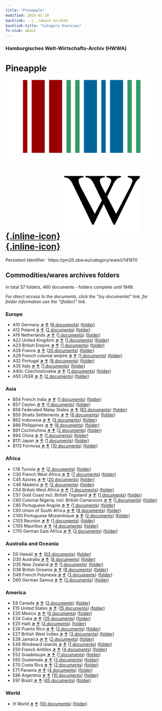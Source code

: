 ```yaml
---
title: "Pineapple"
modified: 2024-01-19
backlink: ../../about.en.html
backlink-title: "Category Overview"
fn-stub: about
---
```


### Hamburgisches Welt-Wirtschafts-Archiv (HWWA)

# Pineapple &#160; [![Wikidata](/images/Wikidata-logo.svg "Wikidata"){.inline-icon}](http://www.wikidata.org/entity/Q1493) [![Wikipedia](/images/Wikipedia-W.svg "Wikipedia"){.inline-icon}](https://en.wikipedia.org/wiki/Pineapple)

<div class="hint">Persistent Identifier: `https://pm20.zbw.eu/category/ware/i/141970`</div>







## Commodities/wares archives folders







In total 57 folders, 460 documents - folders complete until 1949.

_For direct access to the documents, click the "(xy documents)" link, for folder information use the "(folder)" link._



### Europe

- A10 Germany [**&nearr;**](../../../geo/i/126128/about.en.html "Germany (all folders)") [**&uarr;**](../../../geo/about.en.html#A10 "Country category system") (<a href="https://pm20.zbw.eu/iiifview/folder/wa/141970,126128" title="about: Pineapple : Germany" target="_blank">6 documents</a>) ([folder](../../../../folder/wa/1419xx/141970/1261xx/126128/about.en.html))
- A12 Poland [**&nearr;**](../../../geo/i/140962/about.en.html "Poland (all folders)") [**&uarr;**](../../../geo/about.en.html#A12 "Country category system") (<a href="https://pm20.zbw.eu/iiifview/folder/wa/141970,140962" title="about: Pineapple : Poland" target="_blank">2 documents</a>) ([folder](../../../../folder/wa/1419xx/141970/1409xx/140962/about.en.html))
- A19 Netherlands [**&nearr;**](../../../geo/i/140970/about.en.html "Netherlands (all folders)") [**&uarr;**](../../../geo/about.en.html#A19 "Country category system") (<a href="https://pm20.zbw.eu/iiifview/folder/wa/141970,140970" title="about: Pineapple : Netherlands" target="_blank">1 documents</a>) ([folder](../../../../folder/wa/1419xx/141970/1409xx/140970/about.en.html))
- A22 United Kingdom [**&nearr;**](../../../geo/i/140974/about.en.html "United Kingdom (all folders)") [**&uarr;**](../../../geo/about.en.html#A22 "Country category system") (<a href="https://pm20.zbw.eu/iiifview/folder/wa/141970,140974" title="about: Pineapple : United Kingdom" target="_blank">1 documents</a>) ([folder](../../../../folder/wa/1419xx/141970/1409xx/140974/about.en.html))
- A23 British Empire [**&nearr;**](../../../geo/i/140978/about.en.html "British Empire (all folders)") [**&uarr;**](../../../geo/about.en.html#A23 "Country category system") (<a href="https://pm20.zbw.eu/iiifview/folder/wa/141970,140978" title="about: Pineapple : British Empire" target="_blank">1 documents</a>) ([folder](../../../../folder/wa/1419xx/141970/1409xx/140978/about.en.html))
- A28 France [**&nearr;**](../../../geo/i/140982/about.en.html "France (all folders)") [**&uarr;**](../../../geo/about.en.html#A28 "Country category system") (<a href="https://pm20.zbw.eu/iiifview/folder/wa/141970,140982" title="about: Pineapple : France" target="_blank">20 documents</a>) ([folder](../../../../folder/wa/1419xx/141970/1409xx/140982/about.en.html))
- A29 French colonial empire [**&nearr;**](../../../geo/i/140983/about.en.html "French colonial empire (all folders)") [**&uarr;**](../../../geo/about.en.html#A29 "Country category system") (<a href="https://pm20.zbw.eu/iiifview/folder/wa/141970,140983" title="about: Pineapple : French colonial empire" target="_blank">1 documents</a>) ([folder](../../../../folder/wa/1419xx/141970/1409xx/140983/about.en.html))
- A32 Portugal [**&nearr;**](../../../geo/i/140987/about.en.html "Portugal (all folders)") [**&uarr;**](../../../geo/about.en.html#A32 "Country category system") (<a href="https://pm20.zbw.eu/iiifview/folder/wa/141970,140987" title="about: Pineapple : Portugal" target="_blank">8 documents</a>) ([folder](../../../../folder/wa/1419xx/141970/1409xx/140987/about.en.html))
- A35 Italy [**&nearr;**](../../../geo/i/141008/about.en.html "Italy (all folders)") [**&uarr;**](../../../geo/about.en.html#A35 "Country category system") (<a href="https://pm20.zbw.eu/iiifview/folder/wa/141970,141008" title="about: Pineapple : Italy" target="_blank">1 documents</a>) ([folder](../../../../folder/wa/1419xx/141970/1410xx/141008/about.en.html))
- A40c Czechoslovakia [**&nearr;**](../../../geo/i/141022/about.en.html "Czechoslovakia (all folders)") [**&uarr;**](../../../geo/about.en.html#A40c "Country category system") (<a href="https://pm20.zbw.eu/iiifview/folder/wa/141970,141022" title="about: Pineapple : Czechoslovakia" target="_blank">1 documents</a>) ([folder](../../../../folder/wa/1419xx/141970/1410xx/141022/about.en.html))
- A50 USSR [**&nearr;**](../../../geo/i/141043/about.en.html "USSR (all folders)") [**&uarr;**](../../../geo/about.en.html#A50 "Country category system") (<a href="https://pm20.zbw.eu/iiifview/folder/wa/141970,141043" title="about: Pineapple : USSR" target="_blank">2 documents</a>) ([folder](../../../../folder/wa/1419xx/141970/1410xx/141043/about.en.html))

### Asia

- B54 French India [**&nearr;**](../../../geo/i/141200/about.en.html "French India (all folders)") [**&uarr;**](../../../geo/about.en.html#B54 "Country category system") (<a href="https://pm20.zbw.eu/iiifview/folder/wa/141970,141200" title="about: Pineapple : French India" target="_blank">1 documents</a>) ([folder](../../../../folder/wa/1419xx/141970/1412xx/141200/about.en.html))
- B57 Ceylon [**&nearr;**](../../../geo/i/141204/about.en.html "Ceylon (all folders)") [**&uarr;**](../../../geo/about.en.html#B57 "Country category system") (<a href="https://pm20.zbw.eu/iiifview/folder/wa/141970,141204" title="about: Pineapple : Ceylon" target="_blank">1 documents</a>) ([folder](../../../../folder/wa/1419xx/141970/1412xx/141204/about.en.html))
- B58 Federated Malay States [**&nearr;**](../../../geo/i/141206/about.en.html "Federated Malay States (all folders)") [**&uarr;**](../../../geo/about.en.html#B58 "Country category system") (<a href="https://pm20.zbw.eu/iiifview/folder/wa/141970,141206" title="about: Pineapple : Federated Malay States" target="_blank">63 documents</a>) ([folder](../../../../folder/wa/1419xx/141970/1412xx/141206/about.en.html))
- B59 Straits Settlements [**&nearr;**](../../../geo/i/141211/about.en.html "Straits Settlements (all folders)") [**&uarr;**](../../../geo/about.en.html#B59 "Country category system") (<a href="https://pm20.zbw.eu/iiifview/folder/wa/141970,141211" title="about: Pineapple : Straits Settlements" target="_blank">6 documents</a>) ([folder](../../../../folder/wa/1419xx/141970/1412xx/141211/about.en.html))
- B62 Indonesia [**&nearr;**](../../../geo/i/141218/about.en.html "Indonesia (all folders)") [**&uarr;**](../../../geo/about.en.html#B62 "Country category system") (<a href="https://pm20.zbw.eu/iiifview/folder/wa/141970,141218" title="about: Pineapple : Indonesia" target="_blank">3 documents</a>) ([folder](../../../../folder/wa/1419xx/141970/1412xx/141218/about.en.html))
- B86 Philippines [**&nearr;**](../../../geo/i/141240/about.en.html "Philippines (all folders)") [**&uarr;**](../../../geo/about.en.html#B86 "Country category system") (<a href="https://pm20.zbw.eu/iiifview/folder/wa/141970,141240" title="about: Pineapple : Philippines" target="_blank">9 documents</a>) ([folder](../../../../folder/wa/1419xx/141970/1412xx/141240/about.en.html))
- B91 Cochinchina [**&nearr;**](../../../geo/i/141243/about.en.html "Cochinchina (all folders)") [**&uarr;**](../../../geo/about.en.html#B91 "Country category system") (<a href="https://pm20.zbw.eu/iiifview/folder/wa/141970,141243" title="about: Pineapple : Cochinchina" target="_blank">2 documents</a>) ([folder](../../../../folder/wa/1419xx/141970/1412xx/141243/about.en.html))
- B94 China [**&nearr;**](../../../geo/i/141253/about.en.html "China (all folders)") [**&uarr;**](../../../geo/about.en.html#B94 "Country category system") (<a href="https://pm20.zbw.eu/iiifview/folder/wa/141970,141253" title="about: Pineapple : China" target="_blank">1 documents</a>) ([folder](../../../../folder/wa/1419xx/141970/1412xx/141253/about.en.html))
- B111 Japan [**&nearr;**](../../../geo/i/141272/about.en.html "Japan (all folders)") [**&uarr;**](../../../geo/about.en.html#B111 "Country category system") (<a href="https://pm20.zbw.eu/iiifview/folder/wa/141970,141272" title="about: Pineapple : Japan" target="_blank">1 documents</a>) ([folder](../../../../folder/wa/1419xx/141970/1412xx/141272/about.en.html))
- B113 Formosa [**&nearr;**](../../../geo/i/141274/about.en.html "Formosa (all folders)") [**&uarr;**](../../../geo/about.en.html#B113 "Country category system") (<a href="https://pm20.zbw.eu/iiifview/folder/wa/141970,141274" title="about: Pineapple : Formosa" target="_blank">10 documents</a>) ([folder](../../../../folder/wa/1419xx/141970/1412xx/141274/about.en.html))

### Africa

- C18 Tunisia [**&nearr;**](../../../geo/i/141353/about.en.html "Tunisia (all folders)") [**&uarr;**](../../../geo/about.en.html#C18 "Country category system") (<a href="https://pm20.zbw.eu/iiifview/folder/wa/141970,141353" title="about: Pineapple : Tunisia" target="_blank">2 documents</a>) ([folder](../../../../folder/wa/1419xx/141970/1413xx/141353/about.en.html))
- C30 French West Africa [**&nearr;**](../../../geo/i/141361/about.en.html "French West Africa (all folders)") [**&uarr;**](../../../geo/about.en.html#C30 "Country category system") (<a href="https://pm20.zbw.eu/iiifview/folder/wa/141970,141361" title="about: Pineapple : French West Africa" target="_blank">7 documents</a>) ([folder](../../../../folder/wa/1419xx/141970/1413xx/141361/about.en.html))
- C45 Azores [**&nearr;**](../../../geo/i/141392/about.en.html "Azores (all folders)") [**&uarr;**](../../../geo/about.en.html#C45 "Country category system") (<a href="https://pm20.zbw.eu/iiifview/folder/wa/141970,141392" title="about: Pineapple : Azores" target="_blank">20 documents</a>) ([folder](../../../../folder/wa/1419xx/141970/1413xx/141392/about.en.html))
- C46 Madeira [**&nearr;**](../../../geo/i/141394/about.en.html "Madeira (all folders)") [**&uarr;**](../../../geo/about.en.html#C46 "Country category system") (<a href="https://pm20.zbw.eu/iiifview/folder/wa/141970,141394" title="about: Pineapple : Madeira" target="_blank">2 documents</a>) ([folder](../../../../folder/wa/1419xx/141970/1413xx/141394/about.en.html))
- C54 British West Africa [**&nearr;**](../../../geo/i/141402/about.en.html "British West Africa (all folders)") [**&uarr;**](../../../geo/about.en.html#C54 "Country category system") (<a href="https://pm20.zbw.eu/iiifview/folder/wa/141970,141402" title="about: Pineapple : British West Africa" target="_blank">1 documents</a>) ([folder](../../../../folder/wa/1419xx/141970/1414xx/141402/about.en.html))
- C57 Gold Coast incl. British Togoland [**&nearr;**](../../../geo/i/141406/about.en.html "Gold Coast incl. British Togoland (all folders)") [**&uarr;**](../../../geo/about.en.html#C57 "Country category system") (<a href="https://pm20.zbw.eu/iiifview/folder/wa/141970,141406" title="about: Pineapple : Gold Coast incl. British Togoland" target="_blank">1 documents</a>) ([folder](../../../../folder/wa/1419xx/141970/1414xx/141406/about.en.html))
- C60 Colonial Nigeria, incl. British Cameroons [**&nearr;**](../../../geo/i/141409/about.en.html "Colonial Nigeria, incl. British Cameroons (all folders)") [**&uarr;**](../../../geo/about.en.html#C60 "Country category system") (<a href="https://pm20.zbw.eu/iiifview/folder/wa/141970,141409" title="about: Pineapple : Colonial Nigeria, incl. British Cameroons" target="_blank">1 documents</a>) ([folder](../../../../folder/wa/1419xx/141970/1414xx/141409/about.en.html))
- C85 Portuguese Angola [**&nearr;**](../../../geo/i/141449/about.en.html "Portuguese Angola (all folders)") [**&uarr;**](../../../geo/about.en.html#C85 "Country category system") (<a href="https://pm20.zbw.eu/iiifview/folder/wa/141970,141449" title="about: Pineapple : Portuguese Angola" target="_blank">1 documents</a>) ([folder](../../../../folder/wa/1419xx/141970/1414xx/141449/about.en.html))
- C93 Union of South Africa [**&nearr;**](../../../geo/i/141454/about.en.html "Union of South Africa (all folders)") [**&uarr;**](../../../geo/about.en.html#C93 "Country category system") (<a href="https://pm20.zbw.eu/iiifview/folder/wa/141970,141454" title="about: Pineapple : Union of South Africa" target="_blank">8 documents</a>) ([folder](../../../../folder/wa/1419xx/141970/1414xx/141454/about.en.html))
- C100 Portuguese Mozambique [**&nearr;**](../../../geo/i/141463/about.en.html "Portuguese Mozambique (all folders)") [**&uarr;**](../../../geo/about.en.html#C100 "Country category system") (<a href="https://pm20.zbw.eu/iiifview/folder/wa/141970,141463" title="about: Pineapple : Portuguese Mozambique" target="_blank">2 documents</a>) ([folder](../../../../folder/wa/1419xx/141970/1414xx/141463/about.en.html))
- C103 Reunion [**&nearr;**](../../../geo/i/141466/about.en.html "Reunion (all folders)") [**&uarr;**](../../../geo/about.en.html#C103 "Country category system") (<a href="https://pm20.zbw.eu/iiifview/folder/wa/141970,141466" title="about: Pineapple : Reunion" target="_blank">1 documents</a>) ([folder](../../../../folder/wa/1419xx/141970/1414xx/141466/about.en.html))
- C105 Mauritius [**&nearr;**](../../../geo/i/141469/about.en.html "Mauritius (all folders)") [**&uarr;**](../../../geo/about.en.html#C105 "Country category system") (<a href="https://pm20.zbw.eu/iiifview/folder/wa/141970,141469" title="about: Pineapple : Mauritius" target="_blank">4 documents</a>) ([folder](../../../../folder/wa/1419xx/141970/1414xx/141469/about.en.html))
- C110 German East Africa [**&nearr;**](../../../geo/i/141471/about.en.html "German East Africa (all folders)") [**&uarr;**](../../../geo/about.en.html#C110 "Country category system") (<a href="https://pm20.zbw.eu/iiifview/folder/wa/141970,141471" title="about: Pineapple : German East Africa" target="_blank">3 documents</a>) ([folder](../../../../folder/wa/1419xx/141970/1414xx/141471/about.en.html))

### Australia and Oceania

- D5 Hawaii [**&nearr;**](../../../geo/i/141595/about.en.html "Hawaii (all folders)") [**&uarr;**](../../../geo/about.en.html#D5 "Country category system") (<a href="https://pm20.zbw.eu/iiifview/folder/wa/141970,141595" title="about: Pineapple : Hawaii" target="_blank">63 documents</a>) ([folder](../../../../folder/wa/1419xx/141970/1415xx/141595/about.en.html))
- D30 Australia [**&nearr;**](../../../geo/i/141621/about.en.html "Australia (all folders)") [**&uarr;**](../../../geo/about.en.html#D30 "Country category system") (<a href="https://pm20.zbw.eu/iiifview/folder/wa/141970,141621" title="about: Pineapple : Australia" target="_blank">8 documents</a>) ([folder](../../../../folder/wa/1419xx/141970/1416xx/141621/about.en.html))
- D35 New Zealand [**&nearr;**](../../../geo/i/141623/about.en.html "New Zealand (all folders)") [**&uarr;**](../../../geo/about.en.html#D35 "Country category system") (<a href="https://pm20.zbw.eu/iiifview/folder/wa/141970,141623" title="about: Pineapple : New Zealand" target="_blank">1 documents</a>) ([folder](../../../../folder/wa/1419xx/141970/1416xx/141623/about.en.html))
- D39 British Oceania [**&nearr;**](../../../geo/i/141625/about.en.html "British Oceania (all folders)") [**&uarr;**](../../../geo/about.en.html#D39 "Country category system") (<a href="https://pm20.zbw.eu/iiifview/folder/wa/141970,141625" title="about: Pineapple : British Oceania" target="_blank">8 documents</a>) ([folder](../../../../folder/wa/1419xx/141970/1416xx/141625/about.en.html))
- D49 French Polynesia [**&nearr;**](../../../geo/i/141627/about.en.html "French Polynesia (all folders)") [**&uarr;**](../../../geo/about.en.html#D49 "Country category system") (<a href="https://pm20.zbw.eu/iiifview/folder/wa/141970,141627" title="about: Pineapple : French Polynesia" target="_blank">3 documents</a>) ([folder](../../../../folder/wa/1419xx/141970/1416xx/141627/about.en.html))
- D60 German Samoa [**&nearr;**](../../../geo/i/141634/about.en.html "German Samoa (all folders)") [**&uarr;**](../../../geo/about.en.html#D60 "Country category system") (<a href="https://pm20.zbw.eu/iiifview/folder/wa/141970,141634" title="about: Pineapple : German Samoa" target="_blank">3 documents</a>) ([folder](../../../../folder/wa/1419xx/141970/1416xx/141634/about.en.html))

### America

- E8 Canada [**&nearr;**](../../../geo/i/141644/about.en.html "Canada (all folders)") [**&uarr;**](../../../geo/about.en.html#E8 "Country category system") (<a href="https://pm20.zbw.eu/iiifview/folder/wa/141970,141644" title="about: Pineapple : Canada" target="_blank">3 documents</a>) ([folder](../../../../folder/wa/1419xx/141970/1416xx/141644/about.en.html))
- E15 United States [**&nearr;**](../../../geo/i/141653/about.en.html "United States (all folders)") [**&uarr;**](../../../geo/about.en.html#E15 "Country category system") (<a href="https://pm20.zbw.eu/iiifview/folder/wa/141970,141653" title="about: Pineapple : United States" target="_blank">15 documents</a>) ([folder](../../../../folder/wa/1419xx/141970/1416xx/141653/about.en.html))
- E20 Mexico [**&nearr;**](../../../geo/i/141657/about.en.html "Mexico (all folders)") [**&uarr;**](../../../geo/about.en.html#E20 "Country category system") (<a href="https://pm20.zbw.eu/iiifview/folder/wa/141970,141657" title="about: Pineapple : Mexico" target="_blank">6 documents</a>) ([folder](../../../../folder/wa/1419xx/141970/1416xx/141657/about.en.html))
- E24 Cuba [**&nearr;**](../../../geo/i/141659/about.en.html "Cuba (all folders)") [**&uarr;**](../../../geo/about.en.html#E24 "Country category system") (<a href="https://pm20.zbw.eu/iiifview/folder/wa/141970,141659" title="about: Pineapple : Cuba" target="_blank">25 documents</a>) ([folder](../../../../folder/wa/1419xx/141970/1416xx/141659/about.en.html))
- E25 Haiti [**&nearr;**](../../../geo/i/141660/about.en.html "Haiti (all folders)") [**&uarr;**](../../../geo/about.en.html#E25 "Country category system") (<a href="https://pm20.zbw.eu/iiifview/folder/wa/141970,141660" title="about: Pineapple : Haiti" target="_blank">3 documents</a>) ([folder](../../../../folder/wa/1419xx/141970/1416xx/141660/about.en.html))
- E26 Puerto Rico [**&nearr;**](../../../geo/i/141662/about.en.html "Puerto Rico (all folders)") [**&uarr;**](../../../geo/about.en.html#E26 "Country category system") (<a href="https://pm20.zbw.eu/iiifview/folder/wa/141970,141662" title="about: Pineapple : Puerto Rico" target="_blank">3 documents</a>) ([folder](../../../../folder/wa/1419xx/141970/1416xx/141662/about.en.html))
- E27 British West Indies [**&nearr;**](../../../geo/i/141663/about.en.html "British West Indies (all folders)") [**&uarr;**](../../../geo/about.en.html#E27 "Country category system") (<a href="https://pm20.zbw.eu/iiifview/folder/wa/141970,141663" title="about: Pineapple : British West Indies" target="_blank">3 documents</a>) ([folder](../../../../folder/wa/1419xx/141970/1416xx/141663/about.en.html))
- E28 Jamaica [**&nearr;**](../../../geo/i/141664/about.en.html "Jamaica (all folders)") [**&uarr;**](../../../geo/about.en.html#E28 "Country category system") (<a href="https://pm20.zbw.eu/iiifview/folder/wa/141970,141664" title="about: Pineapple : Jamaica" target="_blank">2 documents</a>) ([folder](../../../../folder/wa/1419xx/141970/1416xx/141664/about.en.html))
- E48 Windward islands [**&nearr;**](../../../geo/i/141669/about.en.html "Windward islands (all folders)") [**&uarr;**](../../../geo/about.en.html#E48 "Country category system") (<a href="https://pm20.zbw.eu/iiifview/folder/wa/141970,141669" title="about: Pineapple : Windward islands" target="_blank">1 documents</a>) ([folder](../../../../folder/wa/1419xx/141970/1416xx/141669/about.en.html))
- E50 French Antilles [**&nearr;**](../../../geo/i/141671/about.en.html "French Antilles (all folders)") [**&uarr;**](../../../geo/about.en.html#E50 "Country category system") (<a href="https://pm20.zbw.eu/iiifview/folder/wa/141970,141671" title="about: Pineapple : French Antilles" target="_blank">4 documents</a>) ([folder](../../../../folder/wa/1419xx/141970/1416xx/141671/about.en.html))
- E52 Guadeloupe [**&nearr;**](../../../geo/i/141673/about.en.html "Guadeloupe (all folders)") [**&uarr;**](../../../geo/about.en.html#E52 "Country category system") (<a href="https://pm20.zbw.eu/iiifview/folder/wa/141970,141673" title="about: Pineapple : Guadeloupe" target="_blank">1 documents</a>) ([folder](../../../../folder/wa/1419xx/141970/1416xx/141673/about.en.html))
- E65 Guatemala [**&nearr;**](../../../geo/i/141678/about.en.html "Guatemala (all folders)") [**&uarr;**](../../../geo/about.en.html#E65 "Country category system") (<a href="https://pm20.zbw.eu/iiifview/folder/wa/141970,141678" title="about: Pineapple : Guatemala" target="_blank">3 documents</a>) ([folder](../../../../folder/wa/1419xx/141970/1416xx/141678/about.en.html))
- E70 Costa Rica [**&nearr;**](../../../geo/i/141683/about.en.html "Costa Rica (all folders)") [**&uarr;**](../../../geo/about.en.html#E70 "Country category system") (<a href="https://pm20.zbw.eu/iiifview/folder/wa/141970,141683" title="about: Pineapple : Costa Rica" target="_blank">2 documents</a>) ([folder](../../../../folder/wa/1419xx/141970/1416xx/141683/about.en.html))
- E71 Panama [**&nearr;**](../../../geo/i/141684/about.en.html "Panama (all folders)") [**&uarr;**](../../../geo/about.en.html#E71 "Country category system") (<a href="https://pm20.zbw.eu/iiifview/folder/wa/141970,141684" title="about: Pineapple : Panama" target="_blank">4 documents</a>) ([folder](../../../../folder/wa/1419xx/141970/1416xx/141684/about.en.html))
- E86 Argentina [**&nearr;**](../../../geo/i/141692/about.en.html "Argentina (all folders)") [**&uarr;**](../../../geo/about.en.html#E86 "Country category system") (<a href="https://pm20.zbw.eu/iiifview/folder/wa/141970,141692" title="about: Pineapple : Argentina" target="_blank">10 documents</a>) ([folder](../../../../folder/wa/1419xx/141970/1416xx/141692/about.en.html))
- E97 Brazil [**&nearr;**](../../../geo/i/141697/about.en.html "Brazil (all folders)") [**&uarr;**](../../../geo/about.en.html#E97 "Country category system") (<a href="https://pm20.zbw.eu/iiifview/folder/wa/141970,141697" title="about: Pineapple : Brazil" target="_blank">45 documents</a>) ([folder](../../../../folder/wa/1419xx/141970/1416xx/141697/about.en.html))

### World

- H World [**&nearr;**](../../../geo/i/141728/about.en.html "World (all folders)") [**&uarr;**](../../../geo/about.en.html#H "Country category system") (<a href="https://pm20.zbw.eu/iiifview/folder/wa/141970,141728" title="about: Pineapple : World" target="_blank">50 documents</a>) ([folder](../../../../folder/wa/1419xx/141970/1417xx/141728/about.en.html))



<a id="filmsections" />













